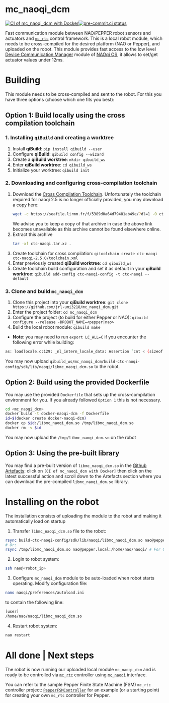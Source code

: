# mc_naoqi_dcm
[![CI of mc_naoqi_dcm with Docker](https://github.com/jrl-umi3218/mc_naoqi_dcm/actions/workflows/build-docker.yml/badge.svg)](https://github.com/jrl-umi3218/mc_naoqi_dcm/actions/workflows/build-docker.yml)[![pre-commit.ci status](https://results.pre-commit.ci/badge/github/jrl-umi3218/mc_naoqi_dcm/master.svg)](https://results.pre-commit.ci/latest/github/jrl-umi3218/mc_naoqi_dcm/master)

Fast communication module between NAO/PEPPER robot sensors and actuators and [`mc_rtc`](https://jrl-umi3218.github.io/mc_rtc/index.html) control framework.
This is a local robot module, which needs to be cross-compiled for the desired platform (NAO or Pepper), and uploaded on the robot. This module provides fast access to the low level [Device Communication Manager](https://developer.softbankrobotics.com/pepper-naoqi-25/naoqi-developer-guide/naoqi-apis/dcm) module of [NAOqi OS](https://developer.softbankrobotics.com/pepper-naoqi-25), it allows to set/get actuator values under 12ms.

# Building

This module needs to be cross-compiled and sent to the robot. For this you have three options (choose which one fits you best):

## Option 1: Build locally using the cross compilation toolchain

### 1. Installing `qiBuild` and creating a worktree

1. Install **qiBuild**: `pip install qibuild --user`
1. Configure **qiBuild**: `qibuild config --wizard`
1. Create a **qiBuild worktree**: `mkdir qibuild_ws`
1. Enter **qiBuild worktree**: `cd qibuild_ws`
1. Initialize your worktree: `qibuild init`

### 2. Downloading and configuring cross-compilation toolchain

1. Download the [Cross Compilation Toolchain](https://developer.softbankrobotics.com/pepper-naoqi-25-downloads-linux). Unfortunately the toolchain required for naoqi 2.5 is no longer officially provided, you may download a copy here:
   ```sh
   wget -c https://seafile.lirmm.fr/f/5389d0a64d79481ab49e/?dl=1 -O ctc-naoqi.tar.xz
   ```
   We advise you to keep a copy of that archive in case the above link becomes unavailable as this archive cannot be found elsewhere online.
1. Extract this archive
   ```sh
   tar -xf ctc-naoqi.tar.xz .
   ```
1. Create toolchain for cross compilation: `qitoolchain create ctc-naoqi ctc-naoqi-2.5.0/toolchain.xml`
1. Enter previously created **qiBuild worktree**: `cd qibuild_ws`
1. Create toolchain build configuration and set it as default in your **qiBuild worktree**: `qibuild add-config ctc-naoqi-config -t ctc-naoqi --default`

### 3. Clone and build `mc_naoqi_dcm`

1. Clone this project into your **qiBuild worktree**: `git clone https://github.com/jrl-umi3218/mc_naoqi_dcm.git`
1. Enter the project folder: `cd mc_naoqi_dcm`
1. Configure the project (to build for either Pepper or NAO): `qibuild configure --release -DROBOT_NAME=<pepper|nao>`
1. Build the local robot module: `qibuild make`
  * **Note**: you may need to run `export LC_ALL=C` if you encounter the following error while building:
  ```bash
  as: loadlocale.c:129: _nl_intern_locale_data: Assertion `cnt < (sizeof (_nl_value_type_LC_TIME) / sizeof (_nl_value_type_LC_TIME[0]))' failed.
  ```

You may now upload `qibuild_ws/mc_naoqi_dcm/build-ctc-naoqi-config/sdk/lib/naoqi/libmc_naoqi_dcm.so` to the robot.

## Option 2: Build using the provided Dockerfile

You may use the provided `Dockerfile` that sets up the cross-compilation environment for you. If you already followed `Option 1` this is not necessary.

```sh
cd <mc_naoqi_dcm>
docker build -t docker-naoqi-dcm -f Dockerfile
id=$(docker create docker-naoqi-dcm)
docker cp $id:/libmc_naoqi_dcm.so /tmp/libmc_naoqi_dcm.so
docker rm -v $id
```
You may now upload the `/tmp/libmc_naoqi_dcm.so` on the robot

## Option 3: Using the pre-built library

You may find a pre-built version of `libmc_naoqi_dcm.so` in the [Github Artefacts](https://github.com/arntanguy/mc_naoqi_dcm/actions/workflows/build-docker.yml): click on `[CI of mc_naoqi_dcm with Docker]` then click on the latest successful action and scroll down to the Artefacts section where you can download the pre-compiled `libmc_naoqi_dcm.so` library.

# Installing on the robot

The installation consists of uploading the module to the robot and making it automatically load on startup

1. Transfer `libmc_naoqi_dcm.so` file to the robot:
```bash
rsync build-ctc-naoqi-config/sdk/lib/naoqi/libmc_naoqi_dcm.so nao@pepper.local:/home/nao/naoqi/ # For Option 1
# Or:
rsync /tmp/libmc_naoqi_dcm.so nao@pepper.local:/home/nao/naoqi/ # For Option 2
```
2. Login to robot system:
```bash
ssh nao@<robot_ip>
```
3. Configure `mc_naoqi_dcm` module to be auto-loaded when robot starts operating. Modify configuration file:
```bash
nano naoqi/preferences/autoload.ini
```
to contain the following line:
```bash
[user]
/home/nao/naoqi/libmc_naoqi_dcm.so
```
4. Restart robot system:
```bash
nao restart
```

# All done | Next steps
The robot is now running our uploaded local module `mc_naoqi_dcm` and is ready to be controlled via [`mc_rtc`](https://jrl-umi3218.github.io/mc_rtc/index.html) controller using [`mc_naoqi`](https://github.com/jrl-umi3218/mc_naoqi) interface.

You can refer to the sample Pepper Finite State Machine (FSM) `mc_rtc` controller  project: [`PepperFSMController`](https://github.com/jrl-umi3218/pepper-fsm-controller) for an example (or a starting point) for creating your own `mc_rtc` controller for Pepper.
